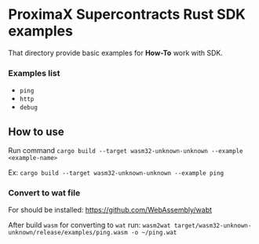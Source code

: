 # ProximaX Supercontracts Rust SDK examples

That directory provide basic examples for **How-To** work with SDK.

### Examples list
* `ping`
* `http`
* `debug`

## How to use
Run command `cargo build --target wasm32-unknown-unknown --example <example-name>`

Ex: `cargo build --target wasm32-unknown-unknown --example ping`

### Convert to wat file

For should be installed: https://github.com/WebAssembly/wabt

After build `wasm` for converting to `wat` run: `wasm2wat target/wasm32-unknown-unknown/release/examples/ping.wasm -o ~/ping.wat`
